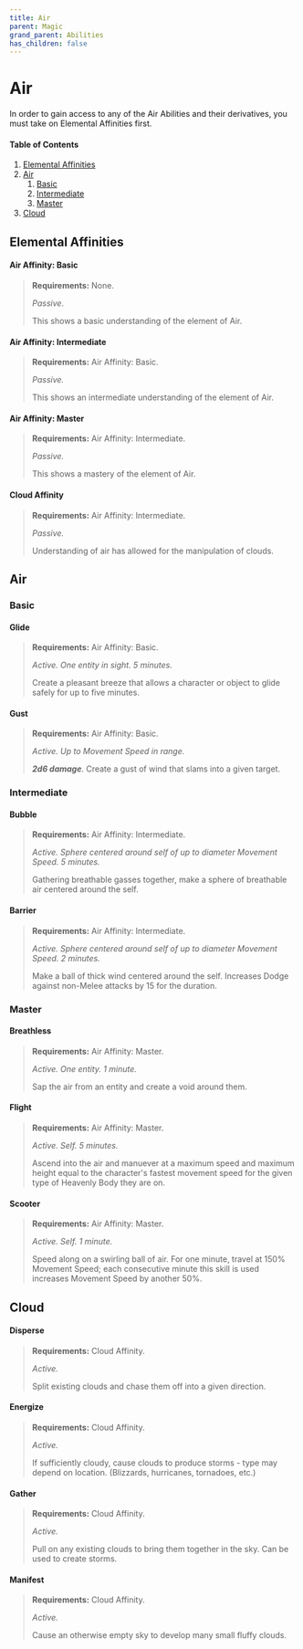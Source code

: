```yaml
---
title: Air
parent: Magic
grand_parent: Abilities
has_children: false
---
```


# Air

In order to gain access to any of the Air Abilities and their derivatives, you must take on Elemental Affinities first.

#### Table of Contents
1. [Elemental Affinities](#elemental-affinities)
2. [Air](#air-1)
    1. [Basic](#basic)
    2. [Intermediate](#intermediate)
    3. [Master](#master)
4. [Cloud](#cloud)

## Elemental Affinities

#### **Air Affinity: Basic**
> **Requirements:** None.
> 
> *Passive*.
>
> This shows a basic understanding of the element of Air.

#### **Air Affinity: Intermediate**
> **Requirements:** Air Affinity: Basic.
>
> *Passive.*
>
> This shows an intermediate understanding of the element of Air.

#### **Air Affinity: Master**
> **Requirements:** Air Affinity: Intermediate.
>
> *Passive.*
>
> This shows a mastery of the element of Air.

#### **Cloud Affinity**
> **Requirements:** Air Affinity: Intermediate.
>
> *Passive.*
>
> Understanding of air has allowed for the manipulation of clouds.

## Air

### Basic

#### Glide
> **Requirements:** Air Affinity: Basic.
>
> *Active. One entity in sight. 5 minutes.*
>
> Create a pleasant breeze that allows a character or object to glide safely for up to five minutes.

#### Gust
> **Requirements:** Air Affinity: Basic.
>
> *Active. Up to Movement Speed in range.*
>
> ***2d6 damage***. Create a gust of wind that slams into a given target.

### Intermediate

#### Bubble
> **Requirements:** Air Affinity: Intermediate.
>
> *Active. Sphere centered around self of up to diameter Movement Speed. 5 minutes.*
>
> Gathering breathable gasses together, make a sphere of breathable air centered around the self.

#### Barrier
> **Requirements:** Air Affinity: Intermediate.
>
> *Active. Sphere centered around self of up to diameter Movement Speed. 2 minutes.*
>
> Make a ball of thick wind centered around the self. Increases Dodge against non-Melee attacks by 15 for the duration.

### Master

#### Breathless
> **Requirements:** Air Affinity: Master.
>
> *Active. One entity. 1 minute.*
>
> Sap the air from an entity and create a void around them.

#### Flight
> **Requirements:** Air Affinity: Master.
>
> *Active. Self. 5 minutes.*
>
> Ascend into the air and manuever at a maximum speed and maximum height equal to the character's fastest movement speed for the given type of Heavenly Body they are on.

#### Scooter
> **Requirements:** Air Affinity: Master.
>
> *Active. Self. 1 minute.*
>
> Speed along on a swirling ball of air. For one minute, travel at 150% Movement Speed; each consecutive minute this skill is used increases Movement Speed by another 50%.

## Cloud

#### Disperse
> **Requirements:** Cloud Affinity.
>
> *Active.*
>
> Split existing clouds and chase them off into a given direction.

#### Energize
> **Requirements:** Cloud Affinity.
>
> *Active.*
>
> If sufficiently cloudy, cause clouds to produce storms - type may depend on location. (Blizzards, hurricanes, tornadoes, etc.)

#### Gather
> **Requirements:** Cloud Affinity.
>
> *Active.*
>
> Pull on any existing clouds to bring them together in the sky. Can be used to create storms.

#### Manifest

> **Requirements:** Cloud Affinity.
>
> *Active.*
>
> Cause an otherwise empty sky to develop many small fluffy clouds.

